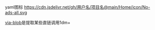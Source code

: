 yaml图标
https://cdn.jsdelivr.net/gh/用户名/项目名@main/Home/icon/No-ads-all.svg

[via-blob](https://github.com/miludekuaidi/flag/tree/main/via-blob)是提取某些直链调用1dm+
